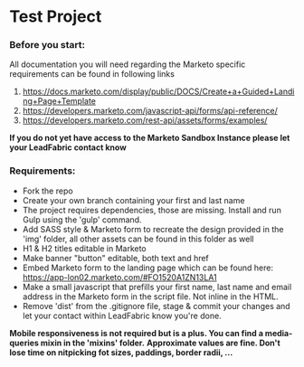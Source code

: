 # Test Project

### Before you start:

All documentation you will need regarding the Marketo specific requirements can be found in following links
1. https://docs.marketo.com/display/public/DOCS/Create+a+Guided+Landing+Page+Template
2. https://developers.marketo.com/javascript-api/forms/api-reference/
3. https://developers.marketo.com/rest-api/assets/forms/examples/


**If you do not yet have access to the Marketo Sandbox Instance please let your LeadFabric contact know**

### Requirements:

- Fork the repo
- Create your own branch containing your first and last name
- The project requires dependencies, those are missing. Install and run Gulp using the 'gulp' command.
- Add SASS style & Marketo form to recreate the design provided in the 'img' folder, all other assets can be found in this folder as well
- H1 & H2 titles editable in Marketo
- Make banner "button" editable, both text and href
- Embed Marketo form to the landing page which can be found here: https://app-lon02.marketo.com/#FO1520A1ZN13LA1
- Make a small javascript that prefills your first name, last name and email address in the Marketo form in the script file. Not inline in the HTML.
- Remove 'dist' from the .gitignore file, stage & commit your changes and let your contact within LeadFabric know you're done.

**Mobile responsiveness is not required but is a plus. You can find a media-queries mixin in the 'mixins' folder.**
**Approximate values are fine. Don't lose time on nitpicking fot sizes, paddings, border radii, ...**
